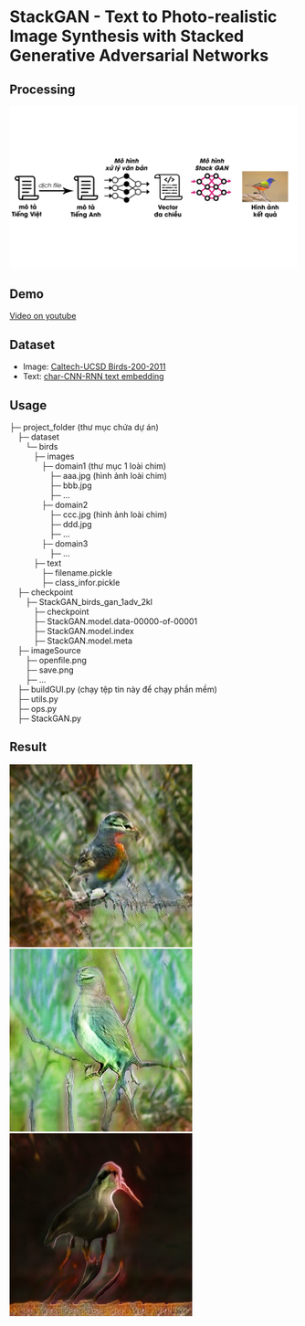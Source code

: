 # StackGAN - Text to Photo-realistic Image Synthesis with Stacked Generative Adversarial Networks
## Processing
![processing](/imageSource/procesStackGans.jpg)
## Demo
[Video on youtube](https://youtu.be/ItSQF6OB5Ig)
## Dataset
* Image: [Caltech-UCSD Birds-200-2011](http://www.vision.caltech.edu/visipedia/CUB-200-2011.html)
* Text: [char-CNN-RNN text embedding](https://drive.google.com/file/d/0B3y_msrWZaXLT1BZdVdycDY5TEE/view)

## Usage
├─ project_folder (thư mục chứa dự án)<br>
&emsp;├─ dataset<br>
&emsp;&emsp;└─ birds<br>
&emsp;&emsp;&emsp;├─ images<br>
&emsp;&emsp;&emsp;&emsp;├─ domain1 (thư mục 1 loài chim)<br>
&emsp;&emsp;&emsp;&emsp;&emsp;├─ aaa.jpg (hình ảnh loài chim)<br>
&emsp;&emsp;&emsp;&emsp;&emsp;├─ bbb.jpg<br>
&emsp;&emsp;&emsp;&emsp;&emsp;├─ ... <br>
&emsp;&emsp;&emsp;&emsp;├─ domain2<br>
&emsp;&emsp;&emsp;&emsp;&emsp;├─ ccc.jpg (hình ảnh loài chim)<br>
&emsp;&emsp;&emsp;&emsp;&emsp;├─ ddd.jpg<br>
&emsp;&emsp;&emsp;&emsp;&emsp;├─ ... <br>
&emsp;&emsp;&emsp;&emsp;├─ domain3<br>
&emsp;&emsp;&emsp;&emsp;&emsp;├─ ... <br>
&emsp;&emsp;&emsp;├─ text<br>
&emsp;&emsp;&emsp;&emsp;├─ filename.pickle<br>
&emsp;&emsp;&emsp;&emsp;├─ class_infor.pickle<br>
&emsp;├─ checkpoint<br>
&emsp;&emsp;├─ StackGAN_birds_gan_1adv_2kl<br>
&emsp;&emsp;&emsp;├─ checkpoint<br>
&emsp;&emsp;&emsp;├─ StackGAN.model.data-00000-of-00001<br>
&emsp;&emsp;&emsp;├─ StackGAN.model.index<br>
&emsp;&emsp;&emsp;├─ StackGAN.model.meta<br>
&emsp;├─ imageSource<br>
&emsp;&emsp;├─ openfile.png<br>
&emsp;&emsp;├─ save.png<br>
&emsp;&emsp;├─ ... <br>
&emsp;├─ buildGUI.py (chạy tệp tin này để chạy phần mềm)<br>
&emsp;├─ utils.py<br>
&emsp;├─ ops.py<br>
&emsp;├─ StackGAN.py<br>


## Result
![bird1](/kq/chim1.png)
![bird2](/kq/chim2.png)
![bird3](/kq/ketqua.png)
